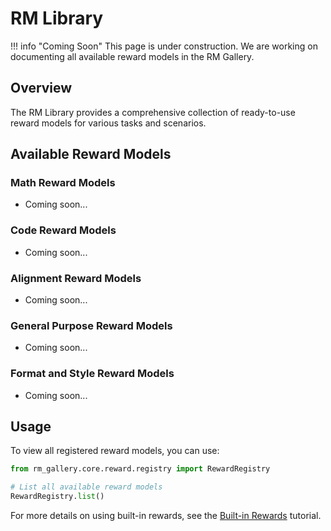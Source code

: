 # RM Library

!!! info "Coming Soon"
    This page is under construction. We are working on documenting all available reward models in the RM Gallery.

## Overview

The RM Library provides a comprehensive collection of ready-to-use reward models for various tasks and scenarios.

## Available Reward Models

### Math Reward Models
- Coming soon...

### Code Reward Models
- Coming soon...

### Alignment Reward Models
- Coming soon...

### General Purpose Reward Models
- Coming soon...

### Format and Style Reward Models
- Coming soon...

## Usage

To view all registered reward models, you can use:

```python
from rm_gallery.core.reward.registry import RewardRegistry

# List all available reward models
RewardRegistry.list()
```

For more details on using built-in rewards, see the [Built-in Rewards](../tutorial/building_rm/ready2use_rewards.md) tutorial.


